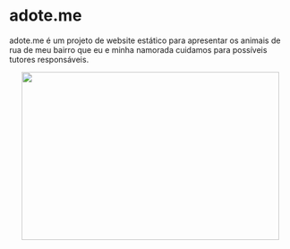 # adote.me

adote.me é um projeto de website estático para apresentar os animais de rua de meu bairro que eu e minha namorada cuidamos para possíveis tutores responsáveis.

<p align="center">
  <img width="460" height="300" src="[https://user-images.githubusercontent.com/50926874/226242735-f81d0284-50d9-4de7-946c-e3ebfdcd7e95.png]">
</p>

